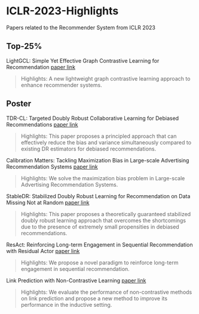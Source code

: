 # ICLR-2023-Highlights
Papers related to the Recommender System from ICLR 2023


## Top-25%

LightGCL: Simple Yet Effective Graph Contrastive Learning for Recommendation [paper link](https://openreview.net/pdf?id=FKXVK9dyMM)
> Highlights: A new lightweight graph contrastive learning approach to enhance recommender systems.

## Poster
TDR-CL: Targeted Doubly Robust Collaborative Learning for Debiased Recommendations [paper link](https://openreview.net/pdf?id=EIgLnNx_lC)
> Highlights: This paper proposes a principled approach that can effectively reduce the bias and variance simultaneously compared to existing DR estimators for debiased recommendations.

Calibration Matters: Tackling Maximization Bias in Large-scale Advertising Recommendation Systems [paper link](https://openreview.net/pdf?id=wzlWiO_WY4)
> Highlights: We solve the maximization bias problem in Large-scale Advertising Recommendation Systems.

StableDR: Stabilized Doubly Robust Learning for Recommendation on Data Missing Not at Random [paper link](https://openreview.net/pdf?id=3VO1y5N7K1H)
> Highlights: This paper proposes a theoretically guaranteed stabilized doubly robust learning approach that overcomes the shortcomings due to the presence of extremely small propensities in debiased recommendations.

ResAct: Reinforcing Long-term Engagement in Sequential Recommendation with Residual Actor [paper link](https://openreview.net/pdf?id=HmPOzJQhbwg)
> Highlights: We propose a novel paradigm to reinforce long-term engagement in sequential recommendation.

Link Prediction with Non-Contrastive Learning [paper link](https://openreview.net/pdf?id=9Jaz4APHtWD)
> Highlights: We evaluate the performance of non-contrastive methods on link prediction and propose a new method to improve its performance in the inductive setting.
